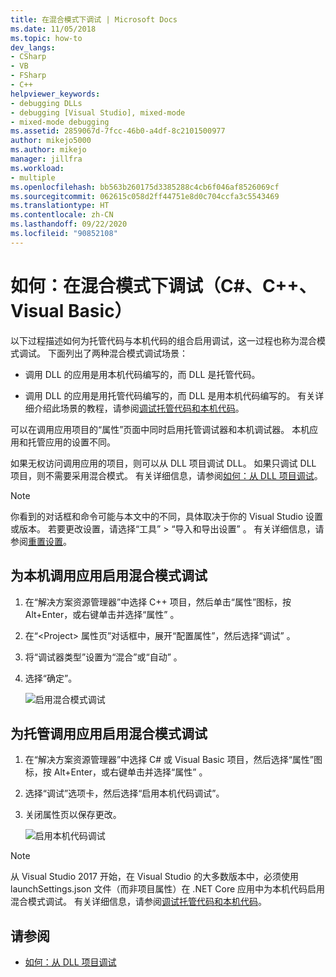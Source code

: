 ```yaml
---
title: 在混合模式下调试 | Microsoft Docs
ms.date: 11/05/2018
ms.topic: how-to
dev_langs:
- CSharp
- VB
- FSharp
- C++
helpviewer_keywords:
- debugging DLLs
- debugging [Visual Studio], mixed-mode
- mixed-mode debugging
ms.assetid: 2859067d-7fcc-46b0-a4df-8c2101500977
author: mikejo5000
ms.author: mikejo
manager: jillfra
ms.workload:
- multiple
ms.openlocfilehash: bb563b260175d3385288c4cb6f046af8526069cf
ms.sourcegitcommit: 062615c058d2ff44751e8d0c704ccfa3c5543469
ms.translationtype: HT
ms.contentlocale: zh-CN
ms.lasthandoff: 09/22/2020
ms.locfileid: "90852108"
---
```

# <a name="how-to-debug-in-mixed-mode-c-c-visual-basic"></a>如何：在混合模式下调试（C#、C++、Visual Basic）

以下过程描述如何为托管代码与本机代码的组合启用调试，这一过程也称为混合模式调试。 下面列出了两种混合模式调试场景：

- 调用 DLL 的应用是用本机代码编写的，而 DLL 是托管代码。

- 调用 DLL 的应用是用托管代码编写的，而 DLL 是用本机代码编写的。 有关详细介绍此场景的教程，请参阅[调试托管代码和本机代码](../debugger/how-to-debug-managed-and-native-code.md)。

可以在调用应用项目的“属性”页面中同时启用托管调试器和本机调试器。 本机应用和托管应用的设置不同。

如果无权访问调用应用的项目，则可以从 DLL 项目调试 DLL。 如果只调试 DLL 项目，则不需要采用混合模式。 有关详细信息，请参阅[如何：从 DLL 项目调试](../debugger/how-to-debug-from-a-dll-project.md)。

> [!NOTE]
> 你看到的对话框和命令可能与本文中的不同，具体取决于你的 Visual Studio 设置或版本。 若要更改设置，请选择“工具” > “导入和导出设置” 。 有关详细信息，请参阅[重置设置](../ide/environment-settings.md#reset-settings)。

## <a name="enable-mixed-mode-debugging-for-a-native-calling-app"></a>为本机调用应用启用混合模式调试

1. 在“解决方案资源管理器”中选择 C++ 项目，然后单击“属性”图标，按 Alt+Enter，或右键单击并选择“属性”  。

1. 在“\<Project> 属性页”对话框中，展开“配置属性”，然后选择“调试”  。

1. 将“调试器类型”设置为“混合”或“自动”  。

1. 选择“确定”。

   ![启用混合模式调试](../debugger/media/dbg-mixed-mode-from-native.png "启用混合模式调试")

## <a name="enable-mixed-mode-debugging-for-a-managed-calling-app"></a>为托管调用应用启用混合模式调试

1. 在“解决方案资源管理器”中选择 C# 或 Visual Basic 项目，然后选择“属性”图标，按 Alt+Enter，或右键单击并选择“属性”  。

1. 选择“调试”选项卡，然后选择“启用本机代码调试”。

1. 关闭属性页以保存更改。

   ![启用本机代码调试](../debugger/media/dbg-mixed-mode-from-csharp.png "启用本机代码调试")

> [!NOTE]
> 从 Visual Studio 2017 开始，在 Visual Studio 的大多数版本中，必须使用 launchSettings.json 文件（而非项目属性）在 .NET Core 应用中为本机代码启用混合模式调试。 有关详细信息，请参阅[调试托管代码和本机代码](../debugger/how-to-debug-managed-and-native-code.md)。

## <a name="see-also"></a>请参阅

- [如何：从 DLL 项目调试](../debugger/how-to-debug-from-a-dll-project.md)